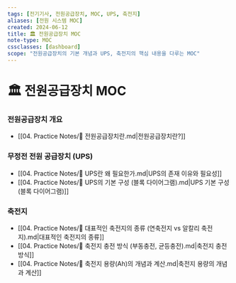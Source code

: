 ```yaml
---
tags: [전기기사, 전원공급장치, MOC, UPS, 축전지]
aliases: [전원 시스템 MOC]
created: 2024-06-12
title: 🏛️ 전원공급장치 MOC
note-type: MOC
cssclasses: [dashboard]
scope: "전원공급장치의 기본 개념과 UPS, 축전지의 핵심 내용을 다루는 MOC"
---
```


# 🏛️ 전원공급장치 MOC

### 전원공급장치 개요
- [[04. Practice Notes/📝 전원공급장치란.md|전원공급장치란?]]

### 무정전 전원 공급장치 (UPS)
- [[04. Practice Notes/📝 UPS란 왜 필요한가.md|UPS의 존재 이유와 필요성]]
- [[04. Practice Notes/📝 UPS의 기본 구성 (블록 다이어그램).md|UPS 기본 구성 (블록 다이어그램)]]

### 축전지
- [[04. Practice Notes/📝 대표적인 축전지의 종류 (연축전지 vs 알칼리 축전지).md|대표적인 축전지의 종류]]
- [[04. Practice Notes/📝 축전지 충전 방식 (부동충전, 균등충전).md|축전지 충전 방식]]
- [[04. Practice Notes/📝 축전지 용량(Ah)의 개념과 계산.md|축전지 용량의 개념과 계산]] 
